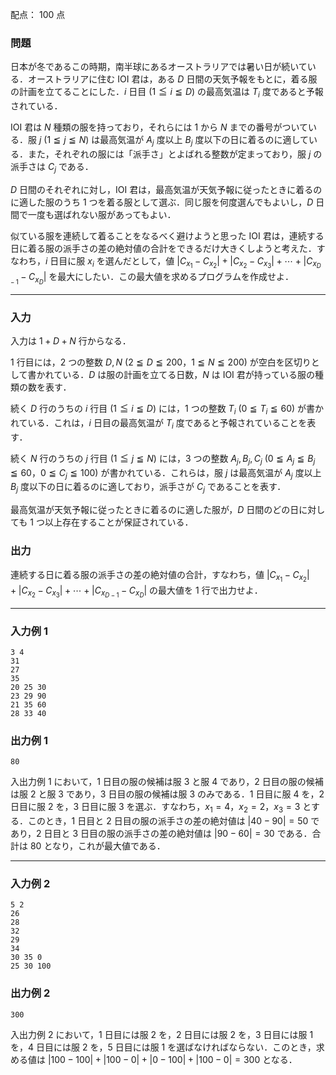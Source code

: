 配点： $100$ 点

### 問題
日本が冬であるこの時期，南半球にあるオーストラリアでは暑い日が続いている．オーストラリアに住む IOI 君は，ある $D$ 日間の天気予報をもとに，着る服の計画を立てることにした．$i$ 日目 ($1 \leqq i \leqq D$) の最高気温は $T_i$ 度であると予報されている．

IOI 君は $N$ 種類の服を持っており，それらには $1$ から $N$ までの番号がついている．服 $j$ ($1 \leqq j \leqq N$) は最高気温が $A_j$ 度以上 $B_j$ 度以下の日に着るのに適している．また，それぞれの服には「派手さ」とよばれる整数が定まっており，服 $j$ の派手さは $C_j$ である．

$D$ 日間のそれぞれに対し，IOI 君は，最高気温が天気予報に従ったときに着るのに適した服のうち $1$ つを着る服として選ぶ．同じ服を何度選んでもよいし，$D$ 日間で一度も選ばれない服があってもよい．

似ている服を連続して着ることをなるべく避けようと思った IOI 君は，連続する日に着る服の派手さの差の絶対値の合計をできるだけ大きくしようと考えた．すなわち，$i$ 日目に服 $x_i$ を選んだとして，値 $|C_{x_1} - C_{x_2}| + |C_{x_2} - C_{x_3}| + \cdots + |C_{x_{D-1}} - C_{x_D}|$ を最大にしたい．この最大値を求めるプログラムを作成せよ．

---

### 入力
入力は $1 + D + N$ 行からなる．

$1$ 行目には，$2$ つの整数 $D, N$ ($2 \leqq D \leqq 200$，$1 \leqq N \leqq 200$) が空白を区切りとして書かれている．$D$ は服の計画を立てる日数，$N$ は IOI 君が持っている服の種類の数を表す．

続く $D$ 行のうちの $i$ 行目 ($1 \leqq i \leqq D$) には，$1$ つの整数 $T_i$ ($0 \leqq T_i \leqq 60$) が書かれている．これは，$i$ 日目の最高気温が $T_i$ 度であると予報されていることを表す．

続く $N$ 行のうちの $j$ 行目 ($1 \leqq j \leqq N$) には，$3$ つの整数 $A_j, B_j, C_j$ ($0 \leqq A_j \leqq B_j \leqq 60$，$0 \leqq C_j \leqq 100$) が書かれている．これらは，服 $j$ は最高気温が $A_j$ 度以上 $B_j$ 度以下の日に着るのに適しており，派手さが $C_j$ であることを表す．

最高気温が天気予報に従ったときに着るのに適した服が，$D$ 日間のどの日に対しても $1$ つ以上存在することが保証されている．

### 出力
連続する日に着る服の派手さの差の絶対値の合計，すなわち，値 $|C_{x_1} - C_{x_2}| + |C_{x_2} - C_{x_3}| + \cdots + |C_{x_{D - 1}} - C_{x_D}|$ の最大値を $1$ 行で出力せよ．

---

### 入力例 1
~~~
3 4
31
27
35
20 25 30
23 29 90
21 35 60
28 33 40
~~~

### 出力例 1
~~~
80
~~~

入出力例 $1$ において，$1$ 日目の服の候補は服 $3$ と服 $4$ であり，$2$ 日目の服の候補は服 $2$ と服 $3$ であり，$3$ 日目の服の候補は服 $3$ のみである．$1$ 日目に服 $4$ を，$2$ 日目に服 $2$ を，$3$ 日目に服 $3$ を選ぶ．すなわち，$x_1 = 4$，$x_2 = 2$，$x_3 = 3$ とする．このとき，$1$ 日目と $2$ 日目の服の派手さの差の絶対値は $|40 - 90| = 50$ であり，$2$ 日目と $3$ 日目の服の派手さの差の絶対値は $|90 - 60| = 30$ である．合計は $80$ となり，これが最大値である．

---

### 入力例 2
~~~
5 2
26
28
32
29
34
30 35 0
25 30 100
~~~

### 出力例 2
~~~
300
~~~

入出力例 $2$ において，$1$ 日目には服 $2$ を，$2$ 日目には服 $2$ を，$3$ 日目には服 $1$ を，$4$ 日目には服 $2$ を，$5$ 日目には服 $1$ を選ばなければならない．このとき，求める値は $|100 - 100| + |100 - 0| + |0 - 100| + |100 - 0| = 300$ となる．
